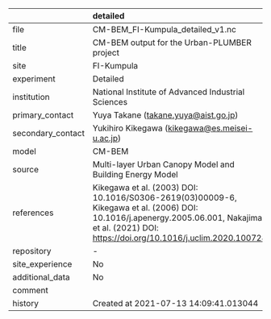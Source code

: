 |                   | detailed                                                                                                                                                                                       |
|:------------------|:-----------------------------------------------------------------------------------------------------------------------------------------------------------------------------------------------|
| file              | CM-BEM_FI-Kumpula_detailed_v1.nc                                                                                                                                                               |
| title             | CM-BEM output for the Urban-PLUMBER project                                                                                                                                                    |
| site              | FI-Kumpula                                                                                                                                                                                     |
| experiment        | Detailed                                                                                                                                                                                       |
| institution       | National Institute of Advanced Industrial Sciences                                                                                                                                             |
| primary_contact   | Yuya Takane (takane.yuya@aist.go.jp)                                                                                                                                                           |
| secondary_contact | Yukihiro Kikegawa (kikegawa@es.meisei-u.ac.jp)                                                                                                                                                 |
| model             | CM-BEM                                                                                                                                                                                         |
| source            | Multi-layer Urban Canopy Model and Building Energy Model                                                                                                                                       |
| references        | Kikegawa et al. (2003) DOI: 10.1016/S0306-2619(03)00009-6, Kikegawa et al. (2006) DOI: 10.1016/j.apenergy.2005.06.001, Nakajima et al. (2021) DOI: https://doi.org/10.1016/j.uclim.2020.100728 |
| repository        | -                                                                                                                                                                                              |
| site_experience   | No                                                                                                                                                                                             |
| additional_data   | No                                                                                                                                                                                             |
| comment           |                                                                                                                                                                                                |
| history           | Created at 2021-07-13 14:09:41.013044                                                                                                                                                          |
